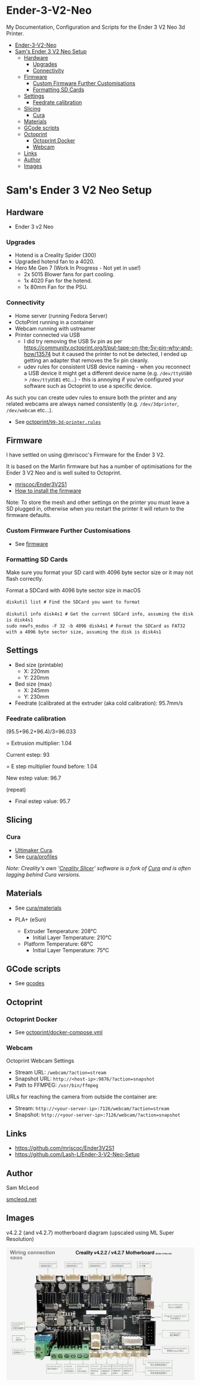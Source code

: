 # Ender-3-V2-Neo

My Documentation, Configuration and Scripts for the Ender 3 V2 Neo 3d Printer.

- [Ender-3-V2-Neo](#ender-3-v2-neo)
- [Sam's Ender 3 V2 Neo Setup](#sams-ender-3-v2-neo-setup)
  - [Hardware](#hardware)
    - [Upgrades](#upgrades)
    - [Connectivity](#connectivity)
  - [Firmware](#firmware)
    - [Custom Firmware Further Customisations](#custom-firmware-further-customisations)
    - [Formatting SD Cards](#formatting-sd-cards)
  - [Settings](#settings)
    - [Feedrate calibration](#feedrate-calibration)
  - [Slicing](#slicing)
    - [Cura](#cura)
  - [Materials](#materials)
  - [GCode scripts](#gcode-scripts)
  - [Octoprint](#octoprint)
    - [Octoprint Docker](#octoprint-docker)
    - [Webcam](#webcam)
  - [Links](#links)
  - [Author](#author)
  - [Images](#images)

# Sam's Ender 3 V2 Neo Setup

## Hardware

- Ender 3 v2 Neo

### Upgrades

- Hotend is a Creality Spider (300)
- Upgraded hotend fan to a 4020.
- Hero Me Gen 7 (Work In Progress - Not yet in use!)
  - 2x 5015 Blower fans for part cooling.
  - 1x 4020 Fan for the hotend.
  - 1x 80mm Fan for the PSU.

### Connectivity

- Home server (running Fedora Server)
- OctoPrint running in a container
- Webcam running with ustreamer
- Printer connected via USB
  - I did try removing the USB 5v pin as per <https://community.octoprint.org/t/put-tape-on-the-5v-pin-why-and-how/13574> but it caused the printer to not be detected, I ended up getting an adapter that removes the 5v pin cleanly.
  - udev rules for consistent USB device naming - when you reconnect a USB device it might get a different device name (e.g. `/dev/ttyUSB0` > `/dev/ttyUSB1` etc...) - this is annoying if you've configured your software such as Octoprint to use a specific device.

As such you can create udev rules to ensure both the printer and any related webcams are always named consistently (e.g. `/dev/3dprinter`, `/dev/webcam` etc...).

- See [octoprint/`99-3d-printer.rules`](octoprint/99-3d-printer.rules)

## Firmware

I have settled on using @mriscoc's Firmware for the Ender 3 V2.

It is based on the Marlin firmware but has a number of optimisations for the Ender 3 V2 Neo and is well suited to Octoprint.

- [mriscoc/Ender3V2S1](https://github.com/mriscoc/Ender3V2S1)
- [How to install the firmware](https://github.com/mriscoc/Ender3V2S1/wiki/How-to-install-the-firmware)

Note: To store the mesh and other settings on the printer you must leave a SD plugged in, otherwise when you restart the printer it will return to the firmware defaults.

### Custom Firmware Further Customisations

- See [firmware](firmware)

### Formatting SD Cards

Make sure you format your SD card with 4096 byte sector size or it may not flash correctly.

Format a SDCard with 4096 byte sector size in macOS

```shell
diskutil list # Find the SDCard you want to format

diskutil info disk4s1 # Get the current SDCard info, assuming the disk is disk4s1
sudo newfs_msdos -F 32 -b 4096 disk4s1 # Format the SDCard as FAT32 with a 4096 byte sector size, assuming the disk is disk4s1
```

## Settings

- Bed size (printable)
  - X: 220mm
  - Y: 220mm
- Bed size (max)
  - X: 245mm
  - Y: 230mm
- Feedrate (calibrated at the extruder (aka cold calibration): 95.7mm/s

### Feedrate calibration

(95.5+96.2+96.4)/3=96.033

= Extrusion multiplier: 1.04

Current estep: 93

= E step multiplier found before: 1.04

New estep value: 96.7

(repeat)

- Final estep value: 95.7

## Slicing

### Cura

- [Ultimaker Cura](https://ultimaker.com/software/ultimaker-cura).
- See [cura/profiles](cura/profiles)

_Note: Creality's own '[Creality Slicer](https://www.creality.com/pages/download-ender-3-v2-neo)' software is a fork of [Cura](https://ultimaker.com/software/ultimaker-cura) and is often lagging behind Cura versions._

## Materials

- See [cura/materials](cura/materials)

- PLA+ (eSun)
  - Extruder Temperature: 208°C
    - Initial Layer Temperature: 210°C
  - Platform Temperature: 68°C
    - Initial Layer Temperature: 75°C

## GCode scripts

- See [gcodes](gcodes)

## Octoprint

### Octoprint Docker

- See [octoprint/docker-compose.yml](octoprint/docker-compose.yml)

### Webcam

Octoprint Webcam Settings

- Stream URL: `/webcam/?action=stream`
- Snapshot URL: `http://<host-ip>:9876/?action=snapshot`
- Path to FFMPEG: `/usr/bin/ffmpeg`

URLs for reaching the camera from outside the container are:

- Stream: `http://<your-server-ip>:7126/webcam/?action=stream`
- Snapshot: `http://<your-server-ip>:7126/webcam/?action=snapshot`

## Links

- <https://github.com/mriscoc/Ender3V2S1>
- <https://github.com/Lash-L/Ender-3-V2-Neo-Setup>

## Author

Sam McLeod

[smcleod.net](https://smcleod.net)

## Images

v4.2.2 (and v4.2.7) motherboard diagram (upscaled using ML Super Resolution)

![](images/V422andV427moboupscaled.jpg)
